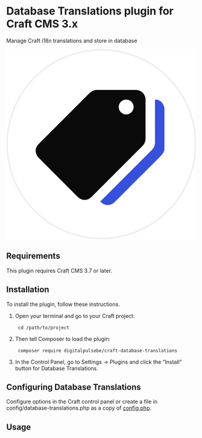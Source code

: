 # Database Translations plugin for Craft CMS 3.x

Manage Craft i18n translations and store in database

![Screenshot](resources/img/plugin-logo.png)

## Requirements

This plugin requires Craft CMS 3.7 or later.

## Installation

To install the plugin, follow these instructions.

1. Open your terminal and go to your Craft project:

        cd /path/to/project

2. Then tell Composer to load the plugin:

        composer require digitalpulsebe/craft-database-translations

3. In the Control Panel, go to Settings → Plugins and click the “Install” button for Database Translations.

## Configuring Database Translations

Configure options in the Craft control panel or create a file in config/database-translations.php as a copy of [config.php](src/config.php).

## Usage

